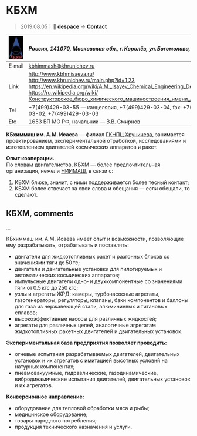 # КБХМ
> 2019.08.05 ┊ **🚀 [despace](index.md)** → **[Contact](contact.md)**

|[![](f/contact/k/kbhm_logo1_thumb.jpg)](f/contact/k/kbhm_logo1.png)|*Россия, 141070, Московская обл., г. Королёв, ул. Богомолова, д. 12*|
|:--|:--|
|E‑mail| <kbhimmash@khrunichev.ru> |
|Link| <http://www.kbhmisaeva.ru/><br> <http://www.khrunichev.ru/main.php?id=123><br> <https://en.wikipedia.org/wiki/A.M._Isayev_Chemical_Engineering_Design_Bureau><br> <https://ru.wikipedia.org/wiki/Конструкторское_бюро_химического_машиностроения_имени_А._М._Исаева>  |
|Tel| +7(499)429-03-55 — канцелярия, +7(499)429-03-04, fax: +7(499)429-03-02,  +7(499)429-03-03  |
|Etc| 1653 ВП МО РФ, начальник — В.В. Смирнов  |

**КБхиммаш им. А.М. Исаева** — филиал [ГКНПЦ Хруничева](03_khrunichev.md), занимается проектированием, экспериментальной отработкой, исследованиями и изготовлением двигателей космических аппаратов и ракет.

**Опыт кооперации.**  
По словам двигателистов, КБХМ — более предпочтительная организация, нежели [НИИМАШ](03_niimash.md), в связи с:

   1. КБХМ ближе, значит, с ними поддерживается более тесный контакт;
   1. КБХМ более отвечает за свои слова и обещания — если обещали, то сделают.


<p style="page-break-after:always"> </p>

## КБХМ, comments

…

КБхиммаш им. А.М. Исаева имеет опыт и возможности, позволяющие ему разрабатывать, отрабатывать и поставлять:

   - двигатели для жидкотопливных ракет и разгонных блоков со значениями тяги до 50 тс;
   - двигатели и двигательные установки для пилотируемых и автоматических космических аппаратов;
   - импульсные двигатели одно‑ и двухкомпонентные со значениями тяги от 0.5 кгс до 250 кгс;
   - узлы и агрегаты ЖРД: камеры, турбонасосные агрегаты, газогенераторы, регуляторы, клапаны, баки компонентов и баллоны для газа из нержавеющей стали, алюминиевых и титановых сплавов;
   - высокоэффективные насосы для различных жидкостей;
   - агрегаты для различных целей, аналогичные агрегатам жидкотопливных ракетных двигателей и двигательных установок.

**Экспериментальная база предприятия позволяет проводить:**

   - огневые испытания разрабатываемых двигателей, двигательных установок и их агрегатов с имитацией высотных условий на натурных компонентах;
   - пневмовакуумные, гидравлические, газодинамические, вибродинамические испытания двигателей, двигательных установок и их агрегатов.

**Конверсионное направление:**

   - оборудование для тепловой обработки мяса и рыбы;
   - медицинское оборудование;
   - товары народного потребления;
   - продукция технического назначения и услуги.
